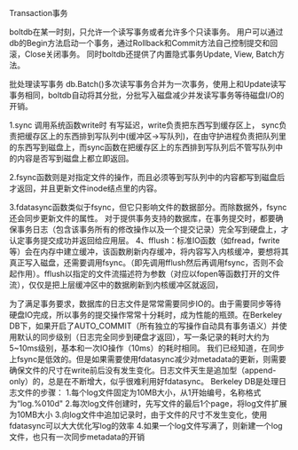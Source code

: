 Transaction事务

boltdb在某一时刻，只允许一个读写事务或者允许多个只读事务。
用户可以通过db的Begin方法启动一个事务，通过Rollback和Commit方法自己控制提交和回滚，Close关闭事务。
同时boltdb还提供了内置隐式事务Update, View, Batch方法。


批处理读写事务
db.Batch()多次读写事务合并为一次事务，使用上和Update读写事务相同，boltdb自动将其分批，分批写入磁盘减少并发读写事务等待磁盘I/O的开销。

1.sync 调用系统函数write时 有写延迟，write负责把东西写到缓存区上，
sync负责把缓存区上的东西排到写队列中(缓冲区->写队列)，在由守护进程负责把队列里的东西写到磁盘上，而sync函数在把缓存区上的东西排到写队列后不管写队列中的内容是否写到磁盘上都立即返回。

2.fsync函数则是对指定文件的操作，而且必须等到写队列中的内容都写到磁盘后才返回，并且更新文件inode结点里的内容。

3.fdatasync函数类似于fsync，但它只影响文件的数据部分。而除数据外，fsync还会同步更新文件的属性。
对于提供事务支持的数据库，在事务提交时，都要确保事务日志（包含该事务所有的修改操作以及一个提交记录）完全写到硬盘上，才认定事务提交成功并返回给应用层。
4、fflush：标准IO函数（如fread，fwrite等）会在内存中建立缓冲，该函数刷新内存缓冲，将内容写入内核缓冲，要想将其真正写入磁盘，还需要调用fsync。（即先调用fflush然后再调用fsync，否则不会起作用）。fflush以指定的文件流描述符为参数（对应以fopen等函数打开的文件流），仅仅是把上层缓冲区中的数据刷新到内核缓冲区就返回，

为了满足事务要求，数据库的日志文件是常常需要同步IO的。由于需要同步等待硬盘IO完成，所以事务的提交操作常常十分耗时，成为性能的瓶颈。在Berkeley DB下，如果开启了AUTO_COMMIT（所有独立的写操作自动具有事务语义）并使用默认的同步级别（日志完全同步到硬盘才返回），写一条记录的耗时大约为5~10ms级别，基本和一次IO操作（10ms）的耗时相同。
 我们已经知道，在同步上fsync是低效的。但是如果需要使用fdatasync减少对metadata的更新，则需要确保文件的尺寸在write前后没有发生变化。日志文件天生是追加型（append-only）的，总是在不断增大，似乎很难利用好fdatasync。
Berkeley DB是处理日志文件的步骤：
1.每个log文件固定为10MB大小，从1开始编号，名称格式为“log.%010d"
2.每次log文件创建时，先写文件的最后1个page，将log文件扩展为10MB大小
3.向log文件中追加记录时，由于文件的尺寸不发生变化，使用fdatasync可以大大优化写log的效率
4.如果一个log文件写满了，则新建一个log文件，也只有一次同步metadata的开销
